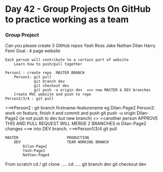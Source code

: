 # Day 42 - Group Projects On GitHub to practice working as a team

### Group Project

Can you please create 3 GitHub repos Yash Ross
Jake Nathan Dilan
Harry Femi
Goal : 4 page website

    Each person will contribute to a certain part of website
    	Learn how to push/pull together
    
    Person1 : create repo  MASTER BRANCH 
    	Person1: git pull
    	         git branch dev
    	         git checkout dev
    	         git push -u origin dev  ==> now MASTER & DEV branches
    	Create MVC website and push to repo
    Person2/3/4 : git pull

===>Person2 : git branch firstname-featurename eg Dilan-Page2
Person2: work on feature, finish it and commit and push
git push -u origin Dilan-Page2 (ie not push to dev but new branch)
<<create online a PULL REQUEST FROM Dilan-Page2 branch to DEV branch>>
<<another person APPROVE THIS AND PULL REQUEST WILL MERGE 2 BRANCHES
ie Dilan-Page2 changes ===> into DEV branch.
===>Person1/3/4 git pull

    MASTER 						PRODUCTION
    	DEV 					TEAM WORKING BRANCH
    		Dilan-Page2
    		Yash-Page3
    		Nathan-Page4

From scratch
cd /
git clone .....
cd .....
git branch dev
git checkout dev